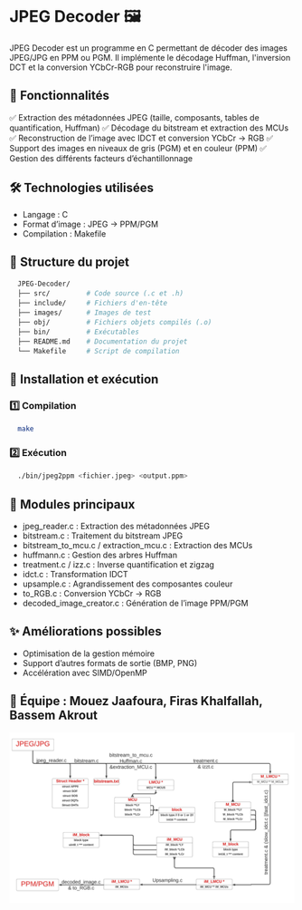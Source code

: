 # JPEG Decoder 🖼️
  JPEG Decoder est un programme en C permettant de décoder des images JPEG/JPG en PPM ou PGM. Il implémente le décodage Huffman, l'inversion DCT et la conversion YCbCr-RGB pour reconstruire l'image.

## 🚀 Fonctionnalités
✅ Extraction des métadonnées JPEG (taille, composants, tables de quantification, Huffman)
✅ Décodage du bitstream et extraction des MCUs
✅ Reconstruction de l’image avec IDCT et conversion YCbCr → RGB
✅ Support des images en niveaux de gris (PGM) et en couleur (PPM)
✅ Gestion des différents facteurs d’échantillonnage

## 🛠️ Technologies utilisées
- Langage : C
- Format d’image : JPEG → PPM/PGM
- Compilation : Makefile
## 📁 Structure du projet
```bash
  JPEG-Decoder/
  ├── src/         # Code source (.c et .h)
  ├── include/     # Fichiers d'en-tête
  ├── images/      # Images de test
  ├── obj/         # Fichiers objets compilés (.o)
  ├── bin/         # Exécutables
  ├── README.md    # Documentation du projet
  └── Makefile     # Script de compilation
```
## 🔧 Installation et exécution
### 1️⃣ **Compilation**
```bash
  make
```
### 2️⃣ **Exécution**
```bash
  ./bin/jpeg2ppm <fichier.jpeg> <output.ppm>
```
## 📌 **Modules principaux**
- jpeg_reader.c : Extraction des métadonnées JPEG
- bitstream.c : Traitement du bitstream JPEG
- bitstream_to_mcu.c / extraction_mcu.c : Extraction des MCUs
- huffmann.c : Gestion des arbres Huffman
- treatment.c / izz.c : Inverse quantification et zigzag
- idct.c : Transformation IDCT
- upsample.c : Agrandissement des composantes couleur
- to_RGB.c : Conversion YCbCr → RGB
- decoded_image_creator.c : Génération de l’image PPM/PGM
## ✨ **Améliorations possibles**
- Optimisation de la gestion mémoire
- Support d’autres formats de sortie (BMP, PNG)
- Accélération avec SIMD/OpenMP
## 👥 **Équipe** : Mouez Jaafoura, Firas Khalfallah, Bassem Akrout

![$$\color{blue}{JPEG\ DECODER\ STRUCTURE\\}$$](projet_C.jpeg)
